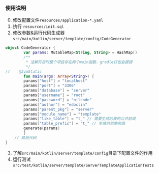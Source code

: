 ### 使用说明

0. 修改配置文件`resources/application-*.yaml`
1. 执行 `resources/init.sql`
3. 修改参数&运行代码生成器`src/main/kotlin/server/template/config/CodeGenerator`
```kotlin
object CodeGenerator {
        var params: MutableMap<String, String> = HashMap()
        /**
         * 注解开启时整个项目存在两个main函数，gradle打包会报错
         */
//    @JvmStatic
        fun main(args: Array<String>) {
        params["host"] = "localhost"
        params["port"] = "3306"
        params["database"] = "server"
        params["username"] = "root"
        params["password"] = "nilcode"
        params["author"] = "edoclin"
        params["parent_pkg"] = "server"
        params["module_name"] = "template"
        params["like_table"] = "t_" // 需要生成的表的公共前缀
        params["table_prefix"] = "t_" // 生成时忽略前缀
        generate(params)
        }
    // 其他代码
}
```
3. 了解`src/main/kotlin/server/template/config`目录下配置文件的作用
4. 运行测试`src/test/kotlin/server/template/ServerTemplateApplicationTests`


